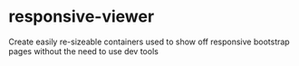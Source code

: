 # responsive-viewer
Create easily re-sizeable containers used to show off responsive bootstrap pages without the need to use dev tools
